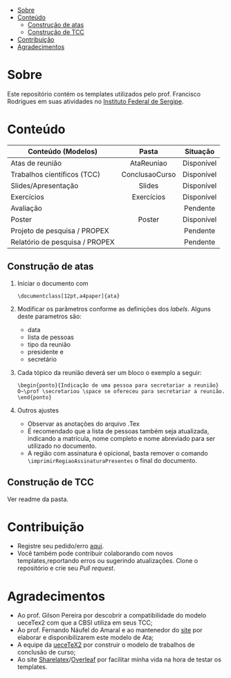 <!-- TOC depthFrom:1 depthTo:6 orderedList:false -->

- [Sobre](#sobre)
- [Conteúdo](#conteúdo)
    - [Construção de atas](#construção-de-atas)
    - [Construção de TCC](#construção-de-tcc)
- [Contribuição](#contribuição)
- [Agradecimentos](#agradecimentos)

<!-- /TOC -->

# Sobre

Este repositório contém os templates utilizados pelo prof. Francisco Rodrigues em suas atividades no [Instituto Federal de Sergipe](http://www.ifs.edu.br).

# Conteúdo

| Conteúdo (Modelos)             | Pasta          | Situação   |
| ------------------------------ | :------------: | :--------: |
| Atas de reunião                | AtaReuniao     | Disponível |
| Trabalhos científicos (TCC)    | ConclusaoCurso | Disponível |
| Slides/Apresentação            | Slides         | Disponível |
| Exercícios                     | Exercícios     | Disponível |
| Avaliação                      |                | Pendente   |
| Poster                         | Poster         | Disponível |
| Projeto de pesquisa / PROPEX   |                | Pendente   |
| Relatório de pesquisa / PROPEX |                | Pendente   |

## Construção de atas

1. Iniciar o documento com

    ```
    \documentclass[12pt,a4paper]{ata}
    ```

2. Modificar os parâmetros conforme as definições dos *labels*. Alguns deste parametros são:
    * data
    * lista de pessoas
    * tipo da reunião 
    * presidente e 
    * secretário

3. Cada tópico da reunião deverá ser um bloco o exemplo a seguir:

    ```
    \begin{ponto}{Indicação de uma pessoa para secretariar a reunião}
    O~\prof \secretariou \space se ofereceu para secretariar a reunião.
    \end{ponto}
    ```

4. Outros ajustes

    * Observar as anotações do arquivo .Tex
    * É recomendado que a lista de pessoas também seja atualizada, indicando a matrícula, nome completo e nome abreviado para ser utilizado no documento.
    * A região com assinatura é opicional, basta remover o comando ```\imprimirRegiaoAssinaturaPresentes``` o final do documento.

## Construção de TCC

Ver readme da pasta.


# Contribuição

* Registre seu pedido/erro [aqui](https://bitbucket.org/frchicoifs/template_doc_cbsi_ifs_latex/issues?status=new&status=open).
* Você também pode contribuir colaborando com novos templates,reportando erros ou sugerindo atualizações. Clone o repositório e crie seu *Pull request*.

# Agradecimentos

* Ao prof. Gilson Pereira por descobrir a compatibilidade do modelo ueceTex2 com que a CBSI utiliza em seus TCC;
* Ao prof. Fernando Náufel do Amaral e ao mantenedor do [site](http://angg.twu.net/LATEX/) por elaborar e disponibilizarem este modelo de Ata;
* A equipe da [ueceTeX2](https://github.com/thiagodnf/uecetex2) por construir o modelo de trabalhos de conclusão de curso;
* Ao site [Sharelatex](http://www.Sharelatex.com)/[Overleaf](http://overleaf.com/) por facilitar minha vida na hora de testar os templates.
